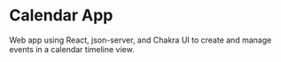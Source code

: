 # Calendar App

Web app using React, json-server, and Chakra UI to create and manage events in a calendar timeline view.
